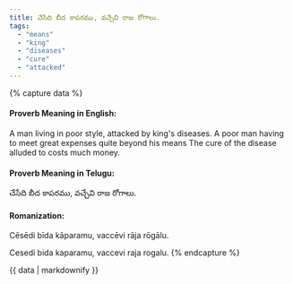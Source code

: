 ```yaml
---
title: చేసేది బీద కాపరము, వచ్చేవి రాజ రోగాలు.
tags:
  - "means"
  - "king"
  - "diseases"
  - "cure"
  - "attacked"
---
```


{% capture data %}
#### Proverb Meaning in English:
A man living in poor style, attacked by king's diseases.
A poor man having to meet great expenses quite beyond his means
The cure of the disease alluded to costs much money.

#### Proverb Meaning in Telugu:
చేసేది బీద కాపరము, వచ్చేవి రాజ రోగాలు.

#### Romanization:
Cēsēdi bīda kāparamu, vaccēvi rāja rōgālu.

Cesedi bida kaparamu, vaccevi raja rogalu.
{% endcapture %}

{{ data | markdownify }}

